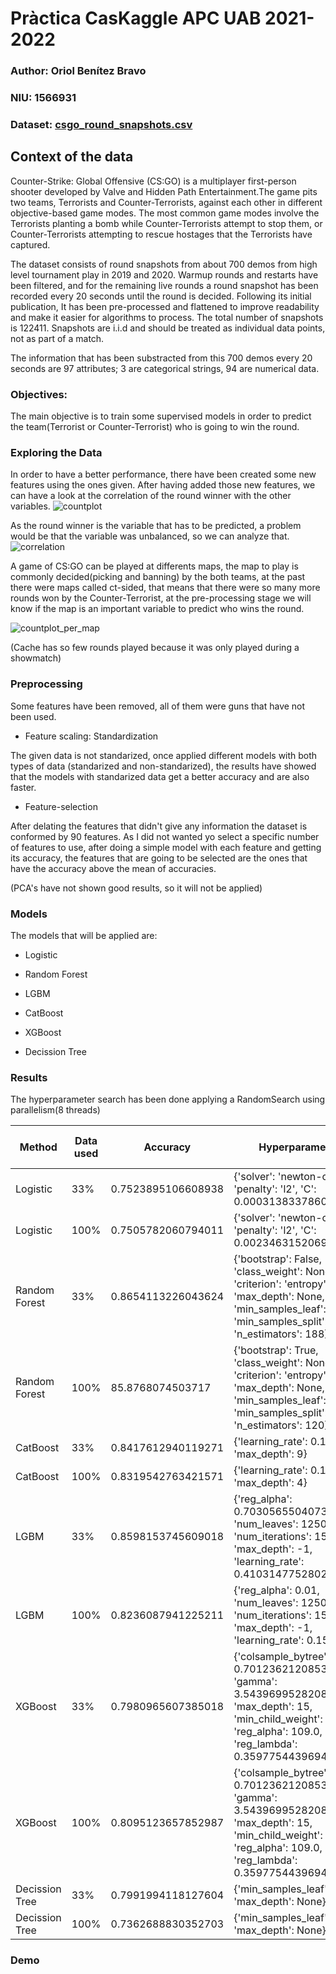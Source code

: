 # Pràctica CasKaggle APC UAB 2021-2022
### Author: Oriol Benítez Bravo
### NIU: 1566931
### Dataset: [csgo_round_snapshots.csv](https://www.kaggle.com/christianlillelund/csgo-round-winner-classification)
## Context of the data
Counter-Strike: Global Offensive (CS:GO) is a multiplayer first-person shooter developed by Valve and Hidden Path Entertainment.The game pits two teams, Terrorists and Counter-Terrorists, against each other in different objective-based game modes. The most common game modes involve the Terrorists planting a bomb while Counter-Terrorists attempt to stop them, or Counter-Terrorists attempting to rescue hostages that the Terrorists have captured.

The dataset consists of round snapshots from about 700 demos from high level tournament play in 2019 and 2020. Warmup rounds and restarts have been filtered, and for the remaining live rounds a round snapshot has been recorded every 20 seconds until the round is decided. Following its initial publication, It has been pre-processed and flattened to improve readability and make it easier for algorithms to process. The total number of snapshots is 122411. Snapshots are i.i.d and should be treated as individual data points, not as part of a match.

The information that has been substracted from this 700 demos every 20 seconds are 97 attributes; 3 are categorical strings, 94 are numerical data.

### Objectives:

The main objective is to train some supervised models in order to predict the team(Terrorist or Counter-Terrorist) who is going to win the round.

### Exploring the Data

In order to have a better performance, there have been created some new features using the ones given. After having added those new features, we can have a look at the correlation of the round winner with the other variables.
![countplot](https://github.com/OriolBenitez/Cas_Kaggle/blob/main/pictures/histogram.png)

As the round winner is the variable that has to be predicted, a problem would be that the variable was unbalanced, so we can analyze that.
![correlation](https://github.com/OriolBenitez/Cas_Kaggle/blob/main/pictures/correlations.png)

A game of CS:GO can be played at differents maps, the map to play is commonly decided(picking and banning) by the both teams, at the past there were maps called ct-sided, that means that there were so many more rounds won by the Counter-Terrorist, at the pre-processing stage we will know if the map is an important variable to predict who wins the round.

![countplot_per_map](https://github.com/OriolBenitez/Cas_Kaggle/blob/main/pictures/histogram_per_map.png)

(Cache has so few rounds played because it was only played during a showmatch)

### Preprocessing

Some features have been removed, all of them were guns that have not been used. 

*  Feature scaling: Standardization

The given data is not standarized, once applied different models with both types of data (standarized and non-standarized), the results have showed that the models with standarized data get a better accuracy and are also faster.

*  Feature-selection

After delating the features that didn't give any information the dataset is conformed by 90 features. As I did not wanted yo select a specific number of features to use, after doing a simple model with each feature and getting its accuracy, the features that are going to be selected are the ones that have the accuracy above the mean of accuracies. 


(PCA's have not shown good results, so it will not be applied)

### Models
The models that will be applied are:

* Logistic

* Random Forest

* LGBM

* CatBoost

* XGBoost

* Decission Tree

### Results
The hyperparameter search has been done applying a RandomSearch using parallelism(8 threads)

| Method         | Data used | Accuracy           | Hyperparameters                                                                                                                                                       | Time(seconds) | Number of iterations |
|----------------|-----------|--------------------|-----------------------------------------------------------------------------------------------------------------------------------------------------------------------|---------------|----------------------|
| Logistic       | 33%       | 0.7523895106608938 | {'solver': 'newton-cg', 'penalty': 'l2', 'C': 0.0003138337860695424}                                                                                                  | 1140          | 100                  |
| Logistic       | 100%      | 0.7505782060794011 | {'solver': 'newton-cg', 'penalty': 'l2', 'C': 0.0023463152069802705}                                                                                                  | 5283          | 25                   |
| Random Forest  | 33%       | 0.8654113226043624 | {'bootstrap': False, 'class_weight': None, 'criterion': 'entropy', 'max_depth': None,  'min_samples_leaf': 1, 'min_samples_split': 2,  'n_estimators': 188}           | 10395         | 100                  |
| Random Forest  | 100%      | 85.8768074503717   | {'bootstrap': True, 'class_weight': None, 'criterion': 'entropy', 'max_depth': None,  'min_samples_leaf': 1, 'min_samples_split': 2,  'n_estimators': 120}            | 11460         | 20                   |
| CatBoost       | 33%       | 0.8417612940119271 | {'learning_rate': 0.1005, 'max_depth': 9}                                                                                                                             | 11346         | 50                   |
| CatBoost       | 100%      | 0.8319542763421571 | {'learning_rate': 0.1205, 'max_depth': 4}                                                                                                                             | 11196         | 15                   |
| LGBM           | 33%       | 0.8598153745609018 | {'reg_alpha': 0.70305655040732, 'num_leaves': 1250, 'num_iterations': 150, 'max_depth': -1, 'learning_rate': 0.4103147752802211}                                      | 2846          | 100                  |
| LGBM           | 100%      | 0.8236087941225211 | {'reg_alpha': 0.01, 'num_leaves': 1250, 'num_iterations': 150, 'max_depth': -1, 'learning_rate': 0.15}                                                                | 4532          | 100                  |
| XGBoost        | 33%       | 0.7980965607385018 | {'colsample_bytree': 0.7012362120853994, 'gamma': 3.543969952820899, 'max_depth': 15, 'min_child_weight': 7.0, 'reg_alpha': 109.0, 'reg_lambda': 0.35977544396941163} | 740           | 100                  |
| XGBoost        | 100%      | 0.8095123657852987 | {'colsample_bytree': 0.7012362120853994, 'gamma': 3.543969952820899, 'max_depth': 15, 'min_child_weight': 7.0, 'reg_alpha': 109.0, 'reg_lambda': 0.35977544396941163} | 2003          | 100                  |
| Decission Tree | 33%       | 0.7991994118127604 | {'min_samples_leaf': 2, 'max_depth': None}                                                                                                                            | 304           | 100                  |
| Decission Tree | 100%      | 0.7362688830352703 | {'min_samples_leaf': 3, 'max_depth': None}                                                                                                                            | 1800          | 100                  |
### Demo
